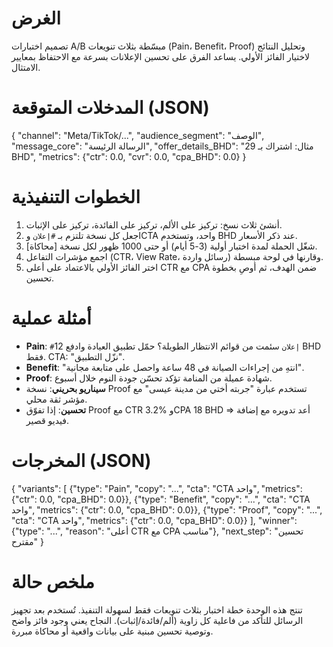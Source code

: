 # الغرض
تصميم اختبارات A/B مبسّطة بثلاث تنويعات (Pain، Benefit، Proof) وتحليل النتائج لاختيار الفائز الأولي.
يساعد الفرق على تحسين الإعلانات بسرعة مع الاحتفاظ بمعايير الامتثال.

# المدخلات المتوقعة (JSON)
{
  "channel": "Meta/TikTok/...",
  "audience_segment": "الوصف",
  "message_core": "الرسالة الرئيسة",
  "offer_details_BHD": "مثال: اشتراك بـ 29 BHD",
  "metrics": {"ctr": 0.0, "cvr": 0.0, "cpa_BHD": 0.0}
}

# الخطوات التنفيذية
1. أنشئ ثلاث نسخ: تركيز على الألم، تركيز على الفائدة، تركيز على الإثبات.
2. اجعل كل نسخة تلتزم بـ `#إعلان` وCTA واحد، وتستخدم BHD عند ذكر الأسعار.
3. شغّل الحملة لمدة اختبار أولية (3-5 أيام) أو حتى 1000 ظهور لكل نسخة [محاكاة].
4. اجمع مؤشرات التفاعل (CTR، View Rate، رسائل واردة) وقارنها في لوحة مبسطة.
5. اختر الفائز الأولي بالاعتماد على أعلى CTR مع CPA ضمن الهدف، ثم أوصِ بخطوة تحسين.

# أمثلة عملية
- **Pain**: `#إعلان` سئمت من قوائم الانتظار الطويلة؟ حمّل تطبيق العيادة وادفع 12 BHD فقط. CTA: "نزّل التطبيق".
- **Benefit**: "انتهِ من إجراءات الصيانة في 48 ساعة واحصل على متابعة مجانية".
- **Proof**: شهادة عميلة من المنامة تؤكد تحسّن جودة النوم خلال أسبوع.
- **سيناريو بحريني**: نسخة Proof تستخدم عبارة "جربته أختي من مدينة عيسى" مع مؤشر ثقة محلي.
- **تحسين**: إذا تفوّق Proof مع CTR 3.2% وCPA 18 BHD ⇒ أعد تدويره مع إضافة فيديو قصير.

# المخرجات (JSON)
{
  "variants": [
    {"type": "Pain", "copy": "...", "cta": "CTA واحد", "metrics": {"ctr": 0.0, "cpa_BHD": 0.0}},
    {"type": "Benefit", "copy": "...", "cta": "CTA واحد", "metrics": {"ctr": 0.0, "cpa_BHD": 0.0}},
    {"type": "Proof", "copy": "...", "cta": "CTA واحد", "metrics": {"ctr": 0.0, "cpa_BHD": 0.0}}
  ],
  "winner": {"type": "...", "reason": "أعلى CTR مع CPA مناسب"},
  "next_step": "تحسين مقترح"
}

# ملخص حالة
تنتج هذه الوحدة خطة اختبار بثلاث تنويعات فقط لسهولة التنفيذ.
تُستخدم بعد تجهيز الرسائل للتأكد من فاعلية كل زاوية (ألم/فائدة/إثبات).
النجاح يعني وجود فائز واضح وتوصية تحسين مبنية على بيانات واقعية أو محاكاة مبررة.
